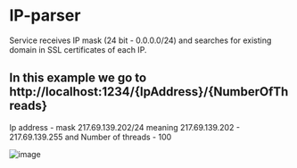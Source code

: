# IP-parser
Service receives IP mask (24 bit - 0.0.0.0/24) and searches for existing domain in SSL certificates of each IP.

## In this example we go to http://localhost:1234/{IpAddress}/{NumberOfThreads}
Ip address - mask 217.69.139.202/24 meaning 217.69.139.202 - 217.69.139.255 and Number of threads - 100 <p>
![image](https://github.com/VladMakhov/IP-parser/assets/128775444/71f6c93a-ed7d-44a7-84be-45ec18476bf8)
